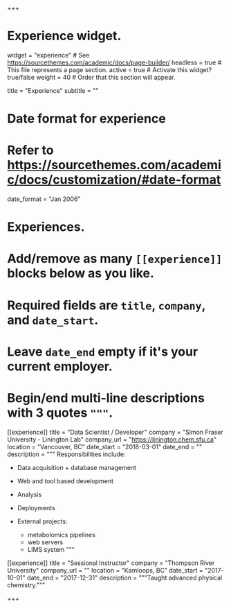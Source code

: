 +++
# Experience widget.
widget = "experience"  # See https://sourcethemes.com/academic/docs/page-builder/
headless = true  # This file represents a page section.
active = true  # Activate this widget? true/false
weight = 40  # Order that this section will appear.

title = "Experience"
subtitle = ""

# Date format for experience
#   Refer to https://sourcethemes.com/academic/docs/customization/#date-format
date_format = "Jan 2006"

# Experiences.
#   Add/remove as many `[[experience]]` blocks below as you like.
#   Required fields are `title`, `company`, and `date_start`.
#   Leave `date_end` empty if it's your current employer.
#   Begin/end multi-line descriptions with 3 quotes `"""`.
[[experience]]
  title = "Data Scientist / Developer"
  company = "Simon Fraser University - Linington Lab"
  company_url = "https://linington.chem.sfu.ca"
  location = "Vancouver, BC"
  date_start = "2018-03-01"
  date_end = ""
  description = """
  Responsibilities include:

  * Data acquisition + database management
  * Web and tool based development
  * Analysis
  * Deployments
  * External projects:

    - metabolomics pipelines
    - web servers
    - LIMS system
  """

[[experience]]
  title = "Sessional Instructor"
  company = "Thompson River University"
  company_url = ""
  location = "Kamloops, BC"
  date_start = "2017-10-01"
  date_end = "2017-12-31"
  description = """Taught advanced physical chemistry."""

+++
